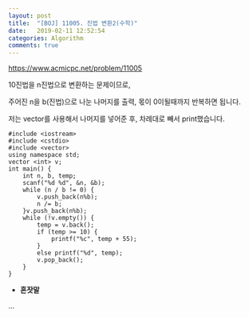 ```yaml
---
layout: post
title:  "[BOJ] 11005. 진법 변환2(수학)"
date:   2019-02-11 12:52:54
categories: Algorithm
comments: true
---
```


https://www.acmicpc.net/problem/11005

10진법을 n진법으로 변환하는 문제이므로,

주어진 n을 b(진법)으로 나눈 나머지를 출력, 몫이 0이될때까지 반복하면 됩니다.

저는 vector를 사용해서 나머지를 넣어준 후, 차례대로 빼서 print했습니다.


~~~
#include <iostream>
#include <cstdio>
#include <vector>
using namespace std;
vector <int> v;
int main() {
	int n, b, temp;
	scanf("%d %d", &n, &b);
	while (n / b != 0) {
		v.push_back(n%b);
		n /= b;
	}v.push_back(n%b);
	while (!v.empty()) {
		temp = v.back();
		if (temp >= 10) {
			printf("%c", temp + 55);
		}
		else printf("%d", temp);
		v.pop_back();
	}
}
~~~

- **혼잣말**

...

